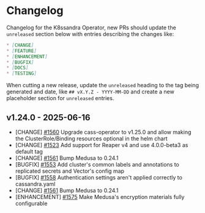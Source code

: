 # Changelog

Changelog for the K8ssandra Operator, new PRs should update the `unreleased` section below with entries describing the changes like:

```markdown
* [CHANGE]
* [FEATURE]
* [ENHANCEMENT]
* [BUGFIX]
* [DOCS]
* [TESTING]
```

When cutting a new release, update the `unreleased` heading to the tag being generated and date, like `## vX.Y.Z - YYYY-MM-DD` and create a new placeholder section for  `unreleased` entries.

## v1.24.0 - 2025-06-16

* [CHANGE] [#1560](https://github.com/k8ssandra/k8ssandra-operator/pull/1560) Upgrade cass-operator to v1.25.0 and allow making the ClusterRole/Binding resources optional in the helm chart
* [CHANGE] [#1523](https://github.com/riptano/k8ssandra-operator/issues/1523) Add support for Reaper v4 and use 4.0.0-beta3 as default tag 
* [CHANGE] [#1561](https://github.com/k8ssandra/k8ssandra-operator/issues/1561) Bump Medusa to 0.24.1
* [BUGFIX] [#1553](https://github.com/k8ssandra/k8ssandra-operator/pull/1553) Add cluster's common labels and annotations to replicated secrets and Vector's config map
* [BUGFIX] [#1558](https://github.com/k8ssandra/k8ssandra-operator/issues/1558) Authentication settings aren't applied correctly to cassandra.yaml
* [CHANGE] [#1561](https://github.com/k8ssandra/k8ssandra-operator/issues/1561) Bump Medusa to 0.24.1
* [ENHANCEMENT] [#1575](https://github.com/k8ssandra/k8ssandra-operator/issues/1575) Make Medusa's encryption materials fully configurable
